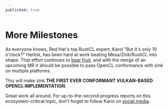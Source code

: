 ```yaml
---
published: true
---
```

# More Milestones

As everyone knows, Red Hat's top RustiCL expert, Karol "But it's only 10 o'clock?" Herbst, has been hard at work beating Mesa/Zink/RustiCL into shape. That effort continues to [bear fruit](https://gitlab.freedesktop.org/mesa/mesa/-/merge_requests/25837), and with the merge of an upcoming MR it should be possible to pass OpenCL conformance with zink on multiple platforms.

This will make zink **THE FIRST EVER CONFORMANT VULKAN-BASED OPENCL IMPLEMENTATION**.

Great work all around. For up-to-the-second progress reports on this ecosystem-critical topic, don't forget to follow Karol on [social media](https://chaos.social/@karolherbst).
